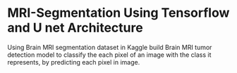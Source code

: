 # MRI-Segmentation Using Tensorflow and U net Architecture

Using Brain MRI segmentation dataset in Kaggle build
Brain MRI tumor detection model to classify the each
pixel of an image with the class it represents, by
predicting each pixel in image.
